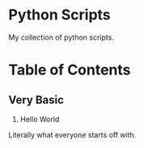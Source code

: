 # Python Scripts

My collection of python scripts.

# Table of Contents

## Very Basic

1. Hello World

Literally what everyone starts off with.
